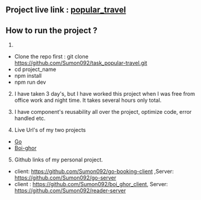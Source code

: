## Project live link : [popular_travel](https://popular-travel.netlify.app/)

## How to run the project ?

1.

- Clone the repo first : git clone https://github.com/Sumon092/task_popular-travel.git
- cd project_name
- npm install
- npm run dev

2. I have taken 3 day's, but I have worked this project when I was free from office work and night time. It takes several hours only total.

3. I have component's reusability all over the project, optimize code, error handled etc.
4. Live Url's of my two projects

- [Go](https://go-booking-client.netlify.app/)
- [Boi-ghor](https://boighor-client.netlify.app/)

5. Github links of my personal project.

- client: https://github.com/Sumon092/go-booking-client ,Server: https://github.com/Sumon092/go-server
- client : https://github.com/Sumon092/boi_ghor_client, Server: https://github.com/Sumon092/reader-server
